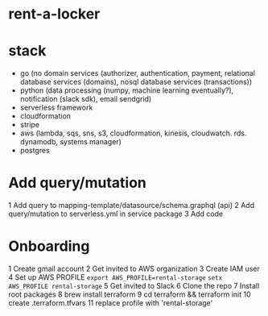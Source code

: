 # rent-a-locker

# stack

- go (no domain services (authorizer, authentication, payment, relational database services (domains), nosql database services (transactions))
- python (data processing (numpy, machine learning eventually?), notification (slack sdk), email sendgrid)
- serverless framework
- cloudformation
- stripe
- aws (lambda, sqs, sns, s3, cloudformation, kinesis, cloudwatch. rds. dynamodb, systems manager)
- postgres

# Add query/mutation

1 Add query to mapping-template/datasource/schema.graphql (api)
2 Add query/mutation to serverless.yml in service package
3 Add code

# Onboarding

1 Create gmail account
2 Get invited to AWS organization
3 Create IAM user
4 Set up AWS PROFILE
`export AWS_PROFILE=rental-storage`
`setx AWS_PROFILE rental-storage`
5 Get invited to Slack
6 Clone the repo
7 Install root packages
8 brew install terraform
9 cd terraform && terraform init
10 create .terraform.tfvars
11 replace profile with 'rental-storage'
